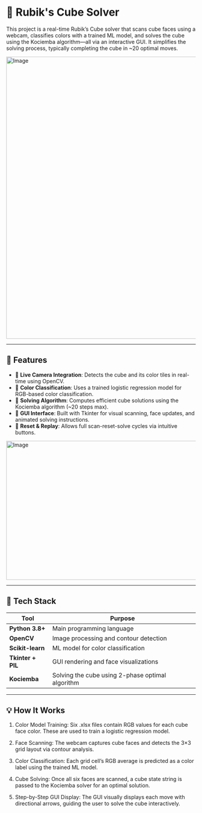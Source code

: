 # 🧊 Rubik's Cube Solver

This project is a real-time Rubik’s Cube solver that scans cube faces using a webcam, classifies colors with a trained ML model, and solves the cube using the Kociemba algorithm—all via an interactive GUI. It simplifies the solving process, typically completing the cube in ~20 optimal moves.

<img width="1282" height="749" alt="Image" src="https://github.com/user-attachments/assets/b5975628-3be3-4c81-b826-3f12438ade1c" />

---

## 🚀 Features

- 🎥 **Live Camera Integration**: Detects the cube and its color tiles in real-time using OpenCV.
- 🎯 **Color Classification**: Uses a trained logistic regression model for RGB-based color classification.
- 🧠 **Solving Algorithm**: Computes efficient cube solutions using the Kociemba algorithm (~20 steps max).
- 🧩 **GUI Interface**: Built with Tkinter for visual scanning, face updates, and animated solving instructions.
- 🔄 **Reset & Replay**: Allows full scan-reset-solve cycles via intuitive buttons.
<img width="1146" height="369" alt="Image" src="https://github.com/user-attachments/assets/68ad9ebe-6a60-41f5-8891-683f9f206f76" />

---

## 🧰 Tech Stack

| Tool | Purpose |
|------|---------|
| **Python 3.8+** | Main programming language |
| **OpenCV** | Image processing and contour detection |
| **Scikit-learn** | ML model for color classification |
| **Tkinter + PIL** | GUI rendering and face visualizations |
| **Kociemba** | Solving the cube using 2-phase optimal algorithm |

---

## 💡 How It Works

1. Color Model Training: Six .xlsx files contain RGB values for each cube face color. These are used to train a logistic regression model.

2. Face Scanning: The webcam captures cube faces and detects the 3×3 grid layout via contour analysis.

3. Color Classification: Each grid cell’s RGB average is predicted as a color label using the trained ML model.

4. Cube Solving: Once all six faces are scanned, a cube state string is passed to the Kociemba solver for an optimal solution.

5. Step-by-Step GUI Display: The GUI visually displays each move with directional arrows, guiding the user to solve the cube interactively.
